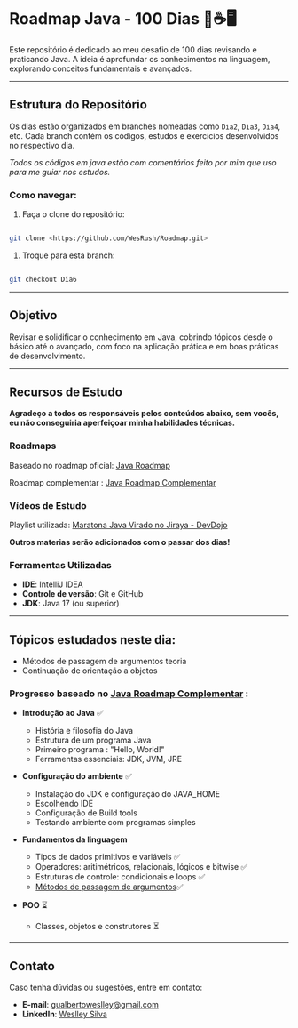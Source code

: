 ﻿# Roadmap Java - 100 Dias 🚀☕🖥️

Este repositório é dedicado ao meu desafio de 100 dias revisando e praticando Java. A ideia é aprofundar os conhecimentos na linguagem, explorando conceitos fundamentais e avançados.

---

## Estrutura do Repositório

Os dias estão organizados em branches nomeadas como `Dia2`, `Dia3`, `Dia4`, etc.
Cada branch contém os códigos, estudos e exercícios desenvolvidos no respectivo dia.

_Todos os códigos em java estão com comentários feito por mim que uso para me guiar nos estudos._
### Como navegar:

1. Faça o clone do repositório:

```bash

git clone <https://github.com/WesRush/Roadmap.git>

```

1. Troque para esta branch:

```bash

git checkout Dia6

```


---

## Objetivo

Revisar e solidificar o conhecimento em Java, cobrindo tópicos desde o básico até o avançado, com foco na aplicação prática e em boas práticas de desenvolvimento.

---

## Recursos de Estudo
**Agradeço a todos os responsáveis pelos conteúdos abaixo, sem vocês, eu não conseguiria aperfeiçoar minha habilidades técnicas.**

### Roadmaps

Baseado no roadmap oficial: [Java Roadmap](https://roadmap.sh/java)

Roadmap complementar : [Java Roadmap Complementar](https://brindle-captain-8be.notion.site/Roadmap-de-Java-13ffcdfef67880c4aeddfa4cd65db9e7#13ffcdfef678806ab907e4c04b96a70a)

### Vídeos de Estudo

Playlist utilizada: [Maratona Java Virado no Jiraya - DevDojo](https://www.youtube.com/playlist?list=PL62G310vn6nFIsOCC0H-C2infYgwm8SWW)

**Outros materias serão adicionados com o passar dos dias!**



### Ferramentas Utilizadas

- **IDE**: IntelliJ IDEA 
- **Controle de versão**: Git e GitHub
- **JDK**: Java 17 (ou superior)

---

## Tópicos estudados neste dia:

- Métodos de passagem de argumentos teoria 
- Continuação de orientação a objetos


### Progresso baseado no [Java Roadmap Complementar](https://brindle-captain-8be.notion.site/Roadmap-de-Java-13ffcdfef67880c4aeddfa4cd65db9e7#13ffcdfef678806ab907e4c04b96a70a) :
- **Introdução ao Java** ✅
  - História e filosofia do Java
  - Estrutura de um programa Java
  - Primeiro programa : "Hello, World!"
  - Ferramentas essenciais: JDK, JVM, JRE
- **Configuração do ambiente** ✅
  - Instalação do JDK e configuração do JAVA_HOME
  - Escolhendo IDE
  - Configuração de Build tools
  - Testando ambiente com programas simples
- **Fundamentos da linguagem** 
  - Tipos de dados primitivos e variáveis ✅
  - Operadores: aritimétricos, relacionais, lógicos e bitwise ✅
  - Estruturas de controle: condicionais e loops ✅
  - [Métodos de passagem de argumentos](https://brindle-captain-8be.notion.site/M-todos-e-Passagem-de-Argumentos-em-Java-13ffcdfef678803fa0b4f398f6f52700)✅

- **POO** ⏳
  - Classes, objetos e construtores ⏳



---

## Contato

Caso tenha dúvidas ou sugestões, entre em contato:

- **E-mail**: gualbertoweslley@gmail.com
- **LinkedIn**: [Weslley Silva](https://www.linkedin.com/in/weslleygcsilva/)

